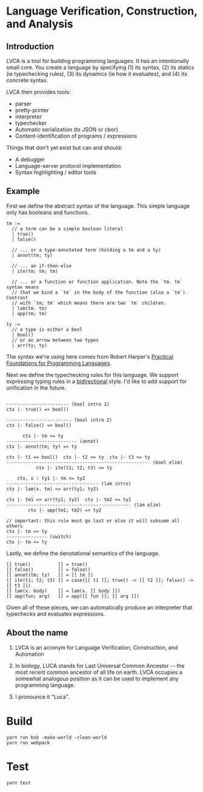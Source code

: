 # Language Verification, Construction, and Analysis

## Introduction

LVCA is a tool for building programming languages. It has an intentionally
small core. You create a language by specifying (1) its syntax, (2) its statics (ie typechecking rules), (3) its dynamics (ie how it evaluates), and (4) its concrete syntax.

LVCA then provides tools:
* parser
* pretty-printer
* interpreter
* typechecker
* Automatic serialization (to JSON or cbor)
* Content-identification of programs / expressions

Things that don't yet exist but can and should:

* A debugger
* Language-server protocol implementation
* Syntax highlighting / editor tools

## Example

First we define the abstract syntax of the language. This simple language only
has booleans and functions.

```
tm :=
  // a term can be a simple boolean literal
  | true()
  | false()

  // ... or a type-annotated term (holding a tm and a ty)
  | annot(tm; ty)

  // ... an if-then-else
  | ite(tm; tm; tm)

  // ... or a function or function application. Note the `tm. tm` syntax means
  // that we bind a `tm` in the body of the function (also a `tm`). Contrast
  // with `tm; tm` which means there are two `tm` children.
  | lam(tm. tm)
  | app(tm; tm)

ty :=
  // a type is either a bool
  | bool()
  // or an arrow between two types
  | arr(ty; ty)
```

The syntax we're using here comes from Robert Harper's [Practical Foundations
for Programming Languages](http://www.cs.cmu.edu/~rwh/pfpl/).

Next we define the typechecking rules for this language. We support expressing
typing rules in a
[bidirectional](http://davidchristiansen.dk/tutorials/bidirectional.pdf) style.
I'd like to add support for unification in the future.

```

----------------------- (bool intro 1)
ctx |- true() => bool()

------------------------ (bool intro 2)
ctx |- false() => bool()

      ctx |- tm <= ty
-------------------------- (annot)
ctx |- annot(tm; ty) => ty

ctx |- t1 <= bool()  ctx |- t2 <= ty  ctx |- t3 <= ty
----------------------------------------------------- (bool elim)
           ctx |- ite(t1; t2; t3) <= ty

    ctx, x : ty1 |- tm <= ty2
---------------------------------- (lam intro)
ctx |- lam(x. tm) <= arr(ty1; ty2)

ctx |- tm1 => arr(ty1; ty2)  ctx |- tm2 <= ty1
---------------------------------------------- (lam elim)
        ctx |- app(tm1; tm2) => ty2

// important: this rule must go last or else it will subsume all others
ctx |- tm => ty
--------------- (switch)
ctx |- tm <= ty
```

Lastly, we define the denotational semantics of the language.

```
[[ true()          ]] = true()
[[ false()         ]] = false()
[[ annot(tm; ty)   ]] = [[ tm ]]
[[ ite(t1; t2; t3) ]] = case([[ t1 ]]; true() -> [[ t2 ]]; false() -> [[ t3 ]])
[[ lam(x. body)    ]] = lam(x. [[ body ]])
[[ app(fun; arg)   ]] = app([[ fun ]]; [[ arg ]])
```

Given all of these pieces, we can automatically produce an interpreter that
typechecks and evaluates expressions.

## About the name

1. LVCA is an acronym for Language Verification, Construction, and Automation

2. In biology, LUCA stands for Last Universal Common Ancestor -- the most recent common ancestor of all life on earth. LVCA occupies a somewhat analogous position as it can be used to implement any programming language.

3. I pronounce it "Luca".

# Build
```
yarn run bsb -make-world -clean-world
yarn run webpack
```

# Test
```
yarn test
```
